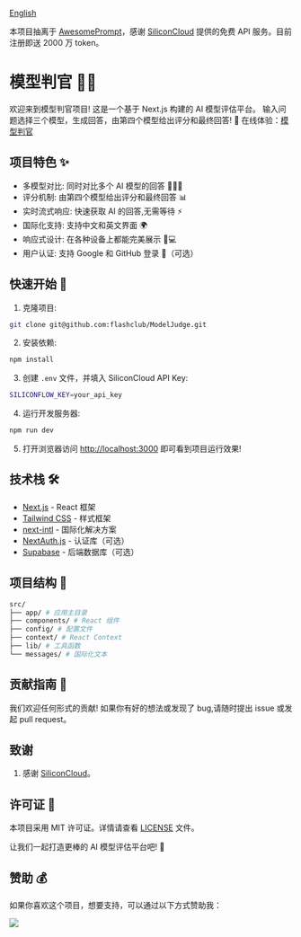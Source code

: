 [English](https://github.com/flashclub/ModelJudge/blob/main/README_EN.md)

本项目抽离于 [AwesomePrompt](https://awesomeprompt.net/zh/all-model)，感谢 [SiliconCloud](https://cloud.siliconflow.cn/i/h5JiyFm0) 提供的免费 API 服务。目前注册即送 2000 万 token。

# 模型判官 🧑‍⚖️

欢迎来到模型判官项目! 这是一个基于 Next.js 构建的 AI 模型评估平台。
输入问题选择三个模型，生成回答，由第四个模型给出评分和最终回答! 🚀
在线体验：[模型判官](https://modeljudge.awesomeprompt.net/zh)

## 项目特色 ✨

- 多模型对比: 同时对比多个 AI 模型的回答 🤖🆚🤖
- 评分机制: 由第四个模型给出评分和最终回答 📊
- 实时流式响应: 快速获取 AI 的回答,无需等待 ⚡
- 国际化支持: 支持中文和英文界面 🌍
- 响应式设计: 在各种设备上都能完美展示 📱💻
- 用户认证: 支持 Google 和 GitHub 登录 🔐（可选）

## 快速开始 🏁

1. 克隆项目:

```bash
git clone git@github.com:flashclub/ModelJudge.git
```

2. 安装依赖:

```bash
npm install
```

3. 创建 `.env` 文件，并填入 SiliconCloud API Key:

```bash
SILICONFLOW_KEY=your_api_key
```

4. 运行开发服务器:

```bash
npm run dev
```

5. 打开浏览器访问 [http://localhost:3000](http://localhost:3000) 即可看到项目运行效果!

## 技术栈 🛠️

- [Next.js](https://nextjs.org/) - React 框架
- [Tailwind CSS](https://tailwindcss.com/) - 样式框架
- [next-intl](https://next-intl-docs.vercel.app/) - 国际化解决方案
- [NextAuth.js](https://next-auth.js.org/) - 认证库（可选）
- [Supabase](https://supabase.com/) - 后端数据库（可选）

## 项目结构 📁

```bash
src/
├── app/ # 应用主目录
├── components/ # React 组件
├── config/ # 配置文件
├── context/ # React Context
├── lib/ # 工具函数
└── messages/ # 国际化文本
```

## 贡献指南 🤝

我们欢迎任何形式的贡献! 如果你有好的想法或发现了 bug,请随时提出 issue 或发起 pull request。

## 致谢

1. 感谢 [SiliconCloud](https://cloud.siliconflow.cn/i/h5JiyFm0)。

## 许可证 📄

本项目采用 MIT 许可证。详情请查看 [LICENSE](LICENSE) 文件。

让我们一起打造更棒的 AI 模型评估平台吧! 🎉

## 赞助 💰

如果你喜欢这个项目，想要支持，可以通过以下方式赞助我：

<a
  title="Like flashclub's work? Buy him a coffee"
  class="bmac"
  href="https://buymeacoffee.com/laughing_is_me">
<img src="https://img.buymeacoffee.com/button-api/?text=Buy me a coffee&emoji=☕&slug=laughing_is_me&button_colour=FFDD00&font_colour=000000&font_family=Inter&outline_colour=000000&coffee_colour=ffffff" />
</a>

